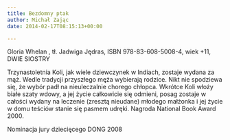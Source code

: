 ```yaml
---
title: Bezdomny ptak
author: Michał Zając
date: 2014-02-17T08:15:13+00:00

---
```

Gloria Whelan , tł. Jadwiga Jędras, ISBN 978-83-608-5008-4, wiek +11, DWIE SIOSTRY

Trzynastoletnia Koli, jak wiele dziewczynek w Indiach, zostaje wydana za mąż. Wedle tradycji przyszłego męża wybierają rodzice. Nikt nie spodziewa się, że wybór padł na nieuleczalnie chorego chłopca. Wkrótce Koli włoży białe szaty wdowy, a jej życie całkowicie się odmieni, posag zostaje w całości wydany na leczenie (zresztą nieudane) młodego małżonka i jej życie w domu teściów stanie się pasmem udręki. Nagroda National Book Award 2000.
  
Nominacja jury dziecięcego DONG 2008
